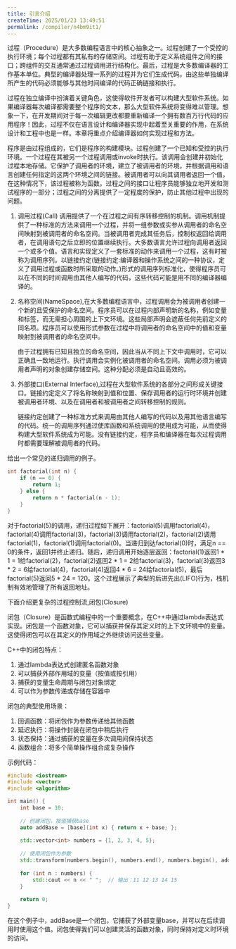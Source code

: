 ```yaml
---
title: 引言介绍
createTime: 2025/01/23 13:49:51
permalink: /compiler/n4bm9it1/
---
```


过程（Procedure）是大多数编程语言中的核心抽象之一。过程创建了一个受控的执行环境；每个过程都有其私有的存储空间。过程有助于定义系统组件之间的接口；跨组件的交互通常通过过程调用进行结构化。最后，过程是大多数编译器的工作基本单位。典型的编译器处理一系列的过程并为它们生成代码。由这些单独编译所产生的代码必须能够与其他时间编译的代码正确链接和执行。

过程在独立编译中扮演着关键角色，这使得软件开发者可以构建大型软件系统。如果编译器每次编译都需要整个程序的文本，那么大型软件系统将变得难以管理。想象一下，在开发期间对于每一次编辑更改都要重新编译一个拥有数百万行代码的应用程序！因此，过程不仅在语言设计和编译器实现中起着至关重要的作用，在系统设计和工程中也是一样。本章将重点介绍编译器如何实现过程和方法。

程序是由过程组成的，它们是程序的构建模块。过程创建了一个已知和受控的执行环境。一个过程在其被另一个过程调用或invoke时执行。该调用会创建并初始化过程本地存储。它保护了调用者的环境，建立了被调用者的环境，并根据调用和语言创建任何指定的这两个环境之间的链接。被调用者可以向其调用者返回一个值，在这种情况下，该过程被称为函数。过程之间的接口让程序员能够独立地开发和测试程序的一部分；过程之间的分离提供了一定程度的保护，防止其他过程中出现的问题。

1. 调用过程(Call) 调用提供了一个在过程之间有序转移控制的机制。调用机制提供了一种标准的方法来调用一个过程，并将一组参数或实参从调用者的命名空间映射到被调用者的命名空间。当被调用者完成其任务后，控制权返回给调用者，在调用语句之后立即的位置继续执行。大多数语言允许过程向调用者返回一个或多个值。语言和实现定义了一套标准的动作来调用一个过程，这有时被称为调用序列。以链接约定(链接约定:编译器和操作系统之间的一种协议，定义了调用过程或函数时所采取的动作。)形式的调用序列标准化，使得程序员可以在不同的时间调用由其他人编写的代码，这些代码可能是用不同的编译器编译的。
2. 名称空间(NameSpace),在大多数编程语言中，过程调用会为被调用者创建一个新的且受保护的命名空间。程序员可以在过程内部声明新的名称，例如变量和标签，而无需担心周围的上下文环境。这些局部声明会遮蔽任何先前定义的同名项。程序员可以使用形式参数在过程中将调用者的命名空间中的值和变量映射到被调用者的命名空间中。

    由于过程拥有已知且独立的命名空间，因此当从不同上下文中调用时，它可以正确且一致地运行。执行调用会实例化被调用者的命名空间。调用必须为被调用者声明的对象创建存储空间。这种分配必须是自动且高效的。
3. 外部接口(External Interface),过程在大型软件系统的各部分之间形成关键接口。链接约定定义了将名称映射到值和位置、保存调用者的运行时环境并创建被调用者环境、以及在调用者和被调用者之间转移控制的规则。  

    链接约定创建了一种标准方式来调用由其他人编写的代码以及用其他语言编写的代码。统一的调用序列通过使库函数和系统调用的使用成为可能，从而使得构建大型软件系统成为可能。没有链接约定，程序员和编译器在每次过程调用时都需要理解被调用者的代码。

给出一个常见的递归调用的例子。

```c++
int factorial(int n) {
    if (n == 0) {
        return 1;
    } else {
        return n * factorial(n - 1);
    }
}
```

对于factorial(5)的调用，递归过程如下展开：factorial(5)调用factorial(4)，factorial(4)调用factorial(3)，factorial(3)调用factorial(2)，factorial(2)调用factorial(1)，factorial(1)调用factorial(0)。当递归到达factorial(0)时，满足n == 0的条件，返回1并终止递归。随后，递归调用开始逐层返回：factorial(1)返回1 \* 1 = 1给factorial(2)，factorial(2)返回2 \* 1 = 2给factorial(3)，factorial(3)返回3 \* 2 = 6给factorial(4)，factorial(4)返回4 \* 6 = 24给factorial(5)，最后factorial(5)返回5 \* 24 = 120。这个过程展示了典型的后进先出(LIFO)行为，栈机制有效地管理了所有返回地址。

下面介绍更复杂的过程控制流,闭包(Closure)

闭包（Closure）是函数式编程中的一个重要概念，在C++中通过lambda表达式实现。闭包是一个函数对象，它可以捕获并保存其定义时的上下文环境中的变量。这使得闭包可以在其定义的作用域之外继续访问这些变量。

C++中的闭包特点：
1. 通过lambda表达式创建匿名函数对象
2. 可以捕获外部作用域的变量（按值或按引用）
3. 捕获的变量生命周期与闭包对象绑定
4. 可以作为参数传递或存储在容器中

闭包的典型使用场景：
1. 回调函数：将闭包作为参数传递给其他函数
2. 延迟执行：将操作封装在闭包中稍后执行
3. 状态保持：通过捕获的变量在多次调用间保持状态
4. 函数组合：将多个简单操作组合成复杂操作

示例代码：
```c++
#include <iostream>
#include <vector>
#include <algorithm>

int main() {
    int base = 10;
    
    // 创建闭包，按值捕获base
    auto addBase = [base](int x) { return x + base; };
    
    std::vector<int> numbers = {1, 2, 3, 4, 5};
    
    // 使用闭包作为参数
    std::transform(numbers.begin(), numbers.end(), numbers.begin(), addBase);
    
    for (int n : numbers) {
        std::cout << n << " ";  // 输出：11 12 13 14 15
    }
    
    return 0;
}
```

在这个例子中，addBase是一个闭包，它捕获了外部变量base，并可以在后续调用时使用这个值。闭包使得我们可以创建灵活的函数对象，同时保持对定义时环境的访问。
